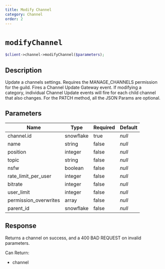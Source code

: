 ```yaml
---
title: Modify Channel
category: Channel
order: 2
---
```


# `modifyChannel`

```php
$client->channel->modifyChannel($parameters);
```

## Description

Update a channels settings. Requires the MANAGE_CHANNELS permission for the guild.  Fires a Channel Update Gateway event. If modifying a category, individual Channel Update events will fire for each child channel that also changes. For the PATCH method, all the JSON Params are optional.

## Parameters


Name | Type | Required | Default
--- | --- | --- | ---
channel.id | snowflake | true | *null*
name | string | false | *null*
position | integer | false | *null*
topic | string | false | *null*
nsfw | boolean | false | *null*
rate_limit_per_user | integer | false | *null*
bitrate | integer | false | *null*
user_limit | integer | false | *null*
permission_overwrites | array | false | *null*
parent_id | snowflake | false | *null*

## Response

Returns a channel on success, and a 400 BAD REQUEST on invalid parameters.

Can Return:

* channel

